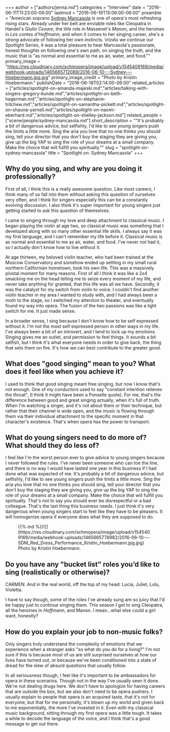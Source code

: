 +++
author = ["authors/jenna.md"]
categories = "Interview"
date = "2016-06-11T11:23:00-06:00"
lastmod = "2016-06-19T15:06:00-06:00"
preamble = "American soprano [Sydney Mancasola](/scene/people/sydney-mancasola/) is one of opera's most refreshing rising stars. Already under her belt are enviable roles like Cleopatra in Handel's *Giulio Cesare*, the title role in Massenet's *Manon*, and the heroines in *Les contes d'Hoffmann*; and when it comes to her singing career, she's a strong advocate of following her own instincts. \n\nAs we continue our Spotlight Series, it was a total pleasure to hear Mancasola's passionate, honest thoughts on following one's own path, on singing the truth, and the music that is \"as normal and essential to me as air, water, and food.\""
primary_image = "https://res.cloudinary.com/schmopera/image/upload/v1545409169/media/webhook-uploads/1465665712089/2016-06-10---Sydney---Hoebermann.jpg.jpg"
primary_image_credit = "Photo by Kristin Hoebermann."
publishDate = "2016-06-18T02:14:00-06:00"
related_articles = ["articles/spotlight-on-amanda-majeski.md","articles/talking-with-singers-gregory-kunde.md","articles/spotlight-on-beth-hagerman.md","articles/spotlight-on-stephanie-tritchew.md","articles/spotlight-on-samantha-pickett.md","articles/spotlight-on-shauna-yarnell.md","articles/spotlight-on-naomi-eberhard.md","articles/spotlight-on-shelley-jackson.md"]
related_people = ["scene/people/sydney-mancasola.md"]
short_description = "&quot;It&#039;s probably a bit of dangerous advice, but selfishly, I&#039;d like to see young singers push the limits a little more. Sing the aria you love that no one thinks you should sing, tell your director that you don&#039;t buy the staging they are giving you, give up the big YAP to sing the role of your dreams at a small company. Make the choice that will fulfill you spiritually.&quot;"
slug = "spotlight-on-sydney-mancasola"
title = "Spotlight on: Sydney Mancasola"
+++

## Why do you sing, and why are you doing it professionally?

First of all, I think this is a really awesome question. Like most careers, I think many of us fall into them without asking this question of ourselves very often, and I think for singers especially this can be a constantly evolving discussion. I also think it's super important for young singers just getting started to ask this question of themselves.

I came to singing through my love and deep attachment to classical music. I began playing the violin at age two, so classical music was something that I developed along with so many other essential life skills. I always say it was my first language, and I can't remember my life before it. Classical music is as normal and essential to me as air, water, and food. I've never not had it, so I actually don't know how to live without it. 

At age thirteen, my beloved violin teacher, who had been trained at the Moscow Conservatory and somehow ended up settling in my small rural northern Californian hometown, took his own life. This was a massively pivotal moment for many reasons. First of all I think it was like a 2x4 smacking me on the head telling me to seize every moment of my life, and never take anything for granted, that this life was all we have. Secondly, it was the catalyst for my switch from violin to voice. I couldn't find another violin teacher in my area I wanted to study with, and I had always been a moth to the stage, so I switched my attention to theater, and eventually found my way into opera. The fusion of the two passions was like a light switch for me. It just made sense. 

In a broader sense, I sing because I don't know how to be self expressed without it. I'm not the most self expressed person in other ways in my life. I've always been a bit of an introvert, and I tend to lock up my emotions. Singing gives me an outlet, and permission to feel things. It sounds a bit selfish, but I think it's what everyone needs in order to give back, the thing that sets them on fire. It's how we can best contribute to the greater good. 

## What does "good singing" mean to you? What does it feel like when you achieve it?

I used to think that good singing meant free singing, but now I know that's not enough. One of my conductors used to say "constant intention relieves the throat", (I think it might have been a Ponselle quote). For me, that's the difference between good and great singing actually, when it's full of truth. When I'm watching a singer, and it's not about them or their technique, but rather that their channel is wide open, and the music is flowing through them via their individual attachment to the specific moment in that character's existence. That's when opera has the power to transport. 

## What do young singers need to do more of? What should they do less of?

I feel like I'm the worst person ever to give advice to young singers because I never followed the rules. I've never been someone who can toe the line, and there is no way I would have lasted one year in this business if I had done what was expected of me. It's probably a bit of dangerous advice, but selfishly, I'd like to see young singers push the limits a little more. Sing the aria you love that no one thinks you should sing, tell your director that you don't buy the staging they are giving you, give up the big YAP to sing the role of your dreams at a small company. Make the choice that will fulfill you spiritually. That's not to say you should ever be disrespectful or a bad colleague. That's the last thing this business needs. I just think it's very dangerous when young singers start to feel like they have to be pleasers. It will homogenize opera if everyone does what they are supposed to do. 

<figure data-type="image">{{% md %}}![](https://res.cloudinary.com/schmopera/image/upload/v1545409169/media/webhook-uploads/1465665778982/2016-06-10---SDM_Red_Dress_Performance_Kristin_Hoebermann.jpg.jpg)
<figcaption>Photo by Kristin Hoebermann.</figcaption>
</figure>

## Do you have any "bucket list" roles you’d like to sing (realistically or otherwise)?

CARMEN. And in the real world, off the top of my head: Lucia, Juliet, Lulu, Violetta.

I have to say though, some of the roles I've already sung are so juicy that I'd be happy just to continue singing them. This season I got to sing Cleopatra, all the heroines in *Hoffmann*, and Manon. I mean…what else could a girl want, honestly?

## How do you explain your job to non-music folks?

Only singers truly understand the complexity of emotions that we experience when a stranger asks "so what do you do for a living?" I'm not sure if this is because most of us are still surprised ourselves at how our lives have turned out, or because we've been conditioned into a state of dread for the slew of absurd questions that usually follow. 

In all seriousness though, I feel like it's important to be ambassadors for opera in these scenarios. Though not in the way I've usually seen it done. We're not dealing drugs here. We don't have to apologize for having careers that are outside the box, but we also don't need to be opera pushers. I usually explain to people that opera is an acquired taste, that it's not for everyone, but that for me personally, it's blown up my world and given back to me exponentially, the more I've invested in it. Even with my classical music background, sitting through my first opera was a little tough. It takes a while to decode the language of the voice, and I think that's a good message to get out there. 
